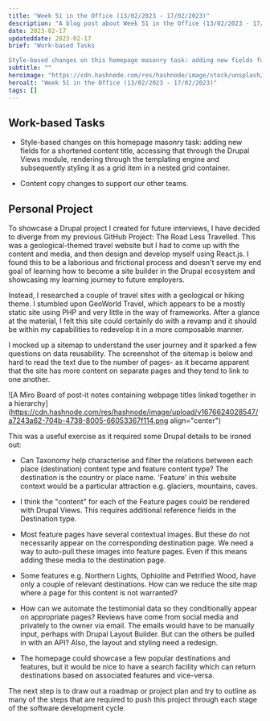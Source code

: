 ```yaml
---
title: "Week 51 in the Office (13/02/2023 - 17/02/2023)"
description: "A blog post about Week 51 in the Office (13/02/2023 - 17/02/2023)"
date: 2023-02-17
updateddate: 2023-02-17
brief: "Work-based Tasks

Style-based changes on this homepage masonry task: adding new fields for a shortened content title, accessing that through the Drupal Views module, rendering through the templating engine and subsequently styling it as a grid item i..."
subtitle: ""
heroimage: "https://cdn.hashnode.com/res/hashnode/image/stock/unsplash/2zDXqgTzEFE/upload/91b4fc441cf3deee6333196cca218f83.jpeg"
heroalt: "Week 51 in the Office (13/02/2023 - 17/02/2023)"
tags: []
---
```


## Work-based Tasks

* Style-based changes on this homepage masonry task: adding new fields for a shortened content title, accessing that through the Drupal Views module, rendering through the templating engine and subsequently styling it as a grid item in a nested grid container.
    
* Content copy changes to support our other teams.
    

## Personal Project

To showcase a Drupal project I created for future interviews, I have decided to diverge from my previous GitHub Project: The Road Less Travelled. This was a geological-themed travel website but I had to come up with the content and media, and then design and develop myself using React.js. I found this to be a laborious and frictional process and doesn't serve my end goal of learning how to become a site builder in the Drupal ecosystem and showcasing my learning journey to future employers.

Instead, I researched a couple of travel sites with a geological or hiking theme. I stumbled upon GeoWorld Travel, which appears to be a mostly static site using PHP and very little in the way of frameworks. After a glance at the material, I felt this site could certainly do with a revamp and it should be within my capabilities to redevelop it in a more composable manner.

I mocked up a sitemap to understand the user journey and it sparked a few questions on data reusability. The screenshot of the sitemap is below and hard to read the text due to the number of pages- as it became apparent that the site has more content on separate pages and they tend to link to one another.

![A Miro Board of post-it notes containing webpage titles linked together in a hierarchy](https://cdn.hashnode.com/res/hashnode/image/upload/v1676624028547/a7243a62-704b-4738-8005-66053367f114.png align="center")

This was a useful exercise as it required some Drupal details to be ironed out:

* Can Taxonomy help characterise and filter the relations between each place (destination) content type and feature content type? The destination is the country or place name. 'Feature' in this website context would be a particular attraction e.g. glaciers, mountains, caves.
    
* I think the "content" for each of the Feature pages could be rendered with Drupal Views. This requires additional reference fields in the Destination type.
    
* Most feature pages have several contextual images. But these do not necessarily appear on the corresponding destination page. We need a way to auto-pull these images into feature pages. Even if this means adding these media to the destination page.
    
* Some features e.g. Northern Lights, Ophiolite and Petrified Wood, have only a couple of relevant destinations. How can we reduce the site map where a page for this content is not warranted?
    
* How can we automate the testimonial data so they conditionally appear on appropriate pages? Reviews have come from social media and privately to the owner via email. The emails would have to be manually input, perhaps with Drupal Layout Builder. But can the others be pulled in with an API? Also, the layout and styling need a redesign.
    
* The homepage could showcase a few popular destinations and features, but it would be nice to have a search facility which can return destinations based on associated features and vice-versa.
    

The next step is to draw out a roadmap or project plan and try to outline as many of the steps that are required to push this project through each stage of the software development cycle.